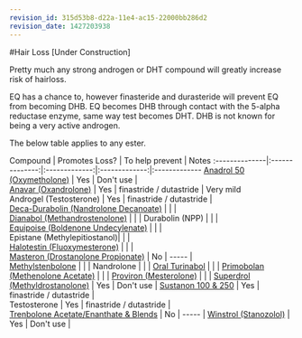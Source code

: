 ```yaml
---
revision_id: 315d53b8-d22a-11e4-ac15-22000bb286d2
revision_date: 1427203938
---
```


#Hair Loss [Under Construction]

Pretty much any strong androgen or DHT compound will greatly increase risk of hairloss.

EQ has a chance to, however finasteride and durasteride will prevent EQ from becoming DHB. EQ becomes DHB through contact with the 5-alpha reductase enzyme, same way test becomes DHT. DHB is not known for being a very active androgen.

The below table applies to any ester.

Compound | Promotes Loss? | To help prevent | Notes
:--------------|:--------------:|:-------------:|:-------------:|:-------------
[Anadrol 50 (Oxymetholone)](/r/steroids/wiki/anadrol) | Yes | Don't use |   
[Anavar (Oxandrolone)](/r/steroids/wiki/anavar) | Yes | finastride / dutastride  | Very mild  
Androgel (Testosterone) | Yes | finastride / dutastride  |   
[Deca-Durabolin (Nandrolone Decanoate)](/r/steroids/wiki/deca_durabolin) | | |   
[Dianabol (Methandrostenolone)](/r/steroids/wiki/dianabol) | | | 
Durabolin (NPP) | | |   
[Equipoise (Boldenone Undecylenate)](/r/steroids/wiki/equipoise) | | |    
Epistane (Methylepitiostanol)| | |   
[Halotestin (Fluoxymesterone)](/r/steroids/wiki/halotestin) | | |   
[Masteron (Drostanolone Propionate)](/r/steroids/wiki/masteron) | No | ----- |  
[Methylstenbolone](http://www.reddit.com/r/steroids/wiki/compounds/methylstenbolone) | | | 
Nandrolone | | | 
[Oral Turinabol](/r/steroids/wiki/turinabol) | | | 
[Primobolan (Methenolone Acetate)](/r/steroids/wiki/primobolan) | | |
[Proviron (Mesterolone)](/r/steroids/wiki/proviron) | | |
[Superdrol (Methyldrostanolone)](/r/steroids/wiki/gear/methasterone) | Yes | Don't use | 
[Sustanon 100 &amp; 250](/r/steroids/wiki/sustanon_250) | Yes | finastride / dutastride  |   
Testosterone | Yes | finastride / dutastride  |   
[Trenbolone Acetate/Enanthate &amp; Blends](/r/steroids/wiki/trenbolone) | No | ----- |
[Winstrol (Stanozolol)](/r/steroids/wiki/winstrol) | Yes | Don't use |